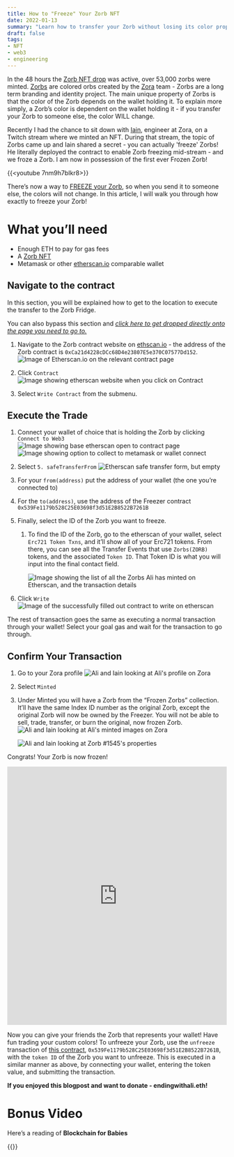 ```yaml
---
title: How to "Freeze" Your Zorb NFT 
date: 2022-01-13
summary: "Learn how to transfer your Zorb without losing its color property! "
draft: false
tags:
- NFT
- web3
- engineering
---
```



In the 48 hours the [Zorb NFT drop](http://zorb.dev) was active, over 53,000 zorbs were minted. [Zorbs](https://github.com/ourzora/zorb) are colored orbs created by the [Zora](https://zora.co/) team - Zorbs are a long term branding and identity project. The main unique property of Zorbs is that the color of the Zorb depends on the wallet holding it. To explain more simply, a Zorb’s color is dependent on the wallet holding it - if you transfer your Zorb to someone else, the color WILL change.

Recently I had the chance to sit down with [Iain](twitter.com/isiain), engineer at Zora, on a Twitch stream where we minted an NFT. During that stream, the topic of Zorbs came up and Iain shared a secret - you can actually 'freeze' Zorbs! He literally deployed the contract to enable Zorb freezing mid-stream - and we froze a Zorb. I am now in possession of the first ever Frozen Zorb!

{{<youtube 7nm9h7bIkr8>}}




There’s now a way to [FREEZE your Zorb](https://github.com/ourzora/zorb/tree/main/packages/zorb-fridge-contracts), so when you send it to someone else, the colors will not change. In this article, I will walk you through how exactly to freeze your Zorb! 

# What you’ll need

- Enough ETH to pay for gas fees
- A [Zorb NFT](http://zorb.dev)
- Metamask or other [etherscan.io](http://etherscan.io)  comparable wallet

## Navigate to the contract

In this section, you will be explained how to get to the location to execute the transfer to the Zorb Fridge. 

You can also bypass this section and *[click here to get dropped directly onto the page you need to go to.](https://etherscan.io/address/0xca21d4228cdcc68d4e23807e5e370c07577dd152#writeContract)* 

1. Navigate to the Zorb contract website on [ethscan.io](http://ethscan.io) - the address of the Zorb contract is `0xCa21d4228cDCc68D4e23807E5e370C07577Dd152`. 
	![Image of Etherscan.io on the relevant contract page](/2022-01-10/NFT-1.png)

2. Click `Contract`  
	![Image showing etherscan website when you click on Contract](/posts/2022-01-10/NFT-2.png)

3. Select `Write Contract` from the submenu.


## Execute the Trade

1. Connect your wallet of choice that is holding the Zorb by clicking `Connect to Web3`
	![Image showing base etherscan open to contract page](/2022-01-10/NFT-3.png)
	![Image showing option to collect to metamask or wallet connect ](/2022-01-10/NFT-4.png)

2. Select `5. safeTransferFrom` 
    ![Etherscan safe transfer form, but empty](/2022-01-10/NFT-5.png)

3. For your `from(address)` put the address of your wallet (the one you’re connected to)

4. For the `to(address)`, use the address of the Freezer contract `0x539Fe1179b528C25E03698f3d51E2B8522B7261B`

5. Finally, select the ID of the Zorb you want to freeze.
    1. To find the ID of the Zorb, go to the etherscan of your wallet, select `Erc721 Token Txns`, and it’ll show all of your Erc721 tokens. From there, you can see all the Transfer Events that use `Zorbs(ZORB)` tokens, and the associated `Token ID`. That Token ID is what you will input into the final contact field. 
        
        ![Image showing the list of all the Zorbs Ali has minted on Etherscan, and the transaction details](/2022-01-10/NFT-6.png)
6. Click `Write`
    ![Image of the successfully filled out contract to write on etherscan](/2022-01-10/NFT-7.png)


The rest of transaction goes the same as executing a normal transaction through your wallet! Select your goal gas and wait for the transaction to go through. 

## Confirm Your Transaction

1. Go to your Zora profile
    ![Ali and Iain looking at Ali's profile on Zora](/2022-01-10/NFT-8.png)

2. Select `Minted`

3. Under Minted you will have a Zorb from the “Frozen Zorbs” collection. It’ll have the same Index ID number as the original Zorb, except the original Zorb will now be owned by the Freezer.  You will not be able to sell, trade, transfer, or burn the original, now frozen Zorb. 
    ![Ali and Iain looking at Ali's minted images on Zora](/2022-01-10/NFT-9.png)

    
    ![Ali and Iain looking at Zorb #1545's properties](/2022-01-10/NFT-10.png)


Congrats! Your Zorb is now frozen! 

<div style="width: 100%; max-width: 1240px; margin: 0 auto; position: relative;">
<style>
.nft-embed-wrapper > iframe {
width: 100%!important;
height:100%!important;
border: 0;
position: absolute;
top: 0;
left: 0;
}
</style>
<div class="nft-embed-wrapper" style="position: relative; width:100%; height:0; padding-bottom: calc(100% + 88px);"><iframe src="https://embed.zora.co/0x539Fe1179b528C25E03698f3d51E2B8522B7261B/1545?title=true&controls=false&loop=true&autoplay=true&market=false" width="100%" height="100%" scrolling="no" allowtransparency="true" allowfullscreen="true" sandbox="allow-pointer-lock allow-same-origin allow-scripts allow-popups"></iframe></div>
</div>

Now you can give your friends the Zorb that represents your wallet! Have fun trading your custom colors! To unfreeze your Zorb, use the `unfreeze` transaction of [this contract](https://etherscan.io/address/0x539Fe1179b528C25E03698f3d51E2B8522B7261B#writeContract), `0x539Fe1179b528C25E03698f3d51E2B8522B7261B`, with the `token ID` of the Zorb you want to unfreeze. This is executed in a similar manner as above, by connecting your wallet, entering the token value, and submitting the transaction. 

**If you enjoyed this blogpost and want to donate - endingwithali.eth!**

# Bonus Video

Here’s a reading of **Blockchain for Babies**

{{<youtube ESxegjYVGgs>}}
